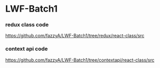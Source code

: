 # LWF-Batch1
### redux class code
<https://github.com/fazzyA/LWF-Batch1/tree/redux/react-class/src>

### context api code
<https://github.com/fazzyA/LWF-Batch1/tree/contextapi/react-class/src>
